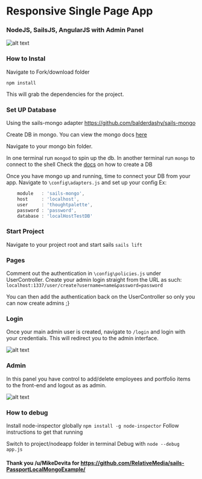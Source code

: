 
# Responsive Single Page App
### NodeJS, SailsJS, AngularJS with Admin Panel

![alt text](https://github.com/thoughtpalette/SailsJS_SinglePageAPP/tree/master/assets/images/home.png "Home")

### How to Instal

Navigate to Fork/download folder

`npm install`

This will grab the dependencies for the project. 


### Set UP Database
Using the sails-mongo adapter https://github.com/balderdashy/sails-mongo

Create DB in mongo. You can view the mongo docs [here](http://docs.mongodb.org/manual/)

Navigate to your mongo bin folder.

In one terminal run `mongod` to spin up the db.
In another terminal run `mongo` to connect to the shell
Check the [docs](http://docs.mongodb.org/manual/) on how to create a DB


Once you have mongo up and running, time to connect your DB from your app. 
Navigate to `\config\adapters.js` and set up your config
Ex:
```javascript
    module   : 'sails-mongo',
    host     : 'localhost',
    user     : 'thoughtpalette',
    password : 'password',
    database : 'localHostTestDB'
```

### Start Project

Navigate to your project root and start sails `sails lift`

### Pages

Comment out the authentication in `\config\policies.js` under UserController.
Create your admin login straight from the URL as such:
`localhost:1337/user/create?username=name&password=password`

You can then add the authentication back on the UserController so only you can now create admins ;}

### Login

Once your main admin user is created, navigate to `/login` and login with your credentials. 
This will redirect you to the admin interface.

![alt text](https://github.com/thoughtpalette/SailsJS_SinglePageAPP/tree/master/assets/images/login.png "Login")

### Admin

In this panel you have control to add/delete employees and portfolio items to the front-end and logout as as admin.

![alt text](https://github.com/thoughtpalette/SailsJS_SinglePageAPP/tree/master/assets/images/admin.png "Login")

### How to debug
Install node-inspector globally
`npm install -g node-inspector`
Follow instructions to get that running

Switch to project/nodeapp folder in terminal
Debug with `node --debug app.js`

#### Thank you /u/MikeDevita for https://github.com/RelativeMedia/sails-PassportLocalMongoExample/


